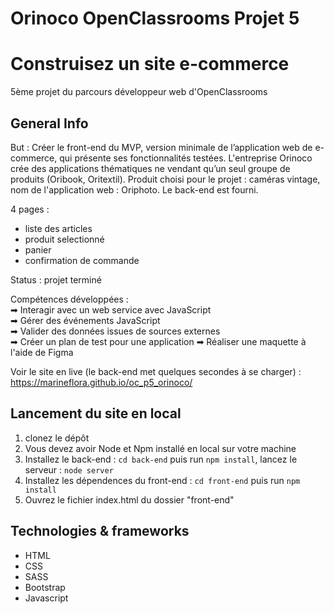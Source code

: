 # Orinoco OpenClassrooms Projet 5
# Construisez un site e-commerce
5ème projet du parcours développeur web d'OpenClassrooms

## General Info
But : Créer le front-end du MVP, version minimale de l’application web de e-commerce, qui présente ses fonctionnalités testées.
L'entreprise Orinoco crée des applications thématiques ne vendant qu’un seul groupe de produits (Oribook, Oritextil).
Produit choisi pour le projet : caméras vintage, nom de l'application web : Oriphoto.
Le back-end est fourni.

4 pages :
- liste des articles
- produit selectionné
- panier
- confirmation de commande

Status : projet terminé

Compétences développées :   
➡ Interagir avec un web service avec JavaScript   
➡ Gérer des événements JavaScript   
➡ Valider des données issues de sources externes   
➡ Créer un plan de test pour une application
➡ Réaliser une maquette à l'aide de Figma

Voir le site en live (le back-end met quelques secondes à se charger) : https://marineflora.github.io/oc_p5_orinoco/

## Lancement du site en local
1. clonez le dépôt
2. Vous devez avoir Node et Npm installé en local sur votre machine
3. Installez le back-end : `cd back-end` puis run `npm install`, lancez le serveur : `node server`
4. Installez les dépendences du front-end : `cd front-end` puis run `npm install`
5. Ouvrez le fichier index.html du dossier "front-end"

## Technologies & frameworks
- HTML
- CSS
- SASS
- Bootstrap
- Javascript


